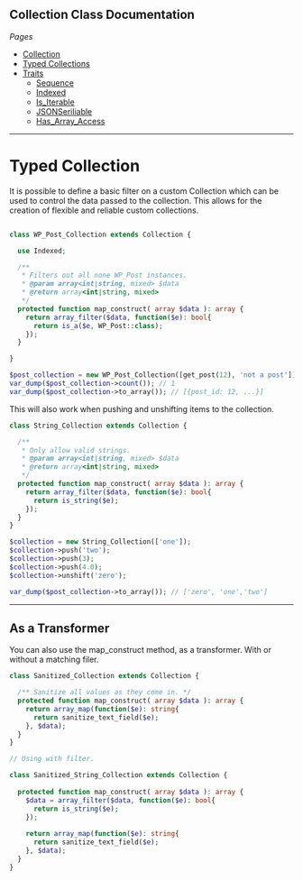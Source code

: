 ## Collection Class Documentation
*Pages*
* [Collection](index.md)
* [Typed Collections](Typed_Collections.md)
* [Traits](Traits.md)
    * [Sequence](Trait_sequence.md)
    * [Indexed](Trait_indexed.md)
    * [Is_Iterable](Trait_is_iterable.md)
    * [JSONSeriliable](Trait_jsonserializable.md)
    * [Has_Array_Access](Trait_has_arrayaccess.md)

***

# Typed Collection

It is possible to define a basic filter on a custom Collection which can be used to control the data passed to the collection. This allows for the creation of flexible and reliable custom collections.

```php

class WP_Post_Collection extends Collection {

  use Indexed;

  /**
   * Filters out all none WP_Post instances.
   * @param array<int∣string, mixed> $data
   * @return array<int∣string, mixed>
   */
  protected function map_construct( array $data ): array {
    return array_filter($data, function($e): bool{
      return is_a($e, WP_Post::class);
    });
  }

}

$post_collection = new WP_Post_Collection([get_post(12), 'not a post']);
var_dump($post_collection->count()); // 1
var_dump($post_collection->to_array()); // [{post_id: 12, ...}]
```

This will also work when pushing and unshifting items to the collection.

```php
class String_Collection extends Collection {

  /**
   * Only allow valid strings.
   * @param array<int∣string, mixed> $data
   * @return array<int∣string, mixed>
   */
  protected function map_construct( array $data ): array {
    return array_filter($data, function($e): bool{
      return is_string($e);
    });
  }
}

$collection = new String_Collection(['one']);
$collection->push('two');
$collection->push(3);
$collection->push(4.0);
$collection->unshift('zero');

var_dump($post_collection->to_array()); // ['zero', 'one','two']
```
****

## As a Transformer

You can also use the map_construct method, as a transformer. With or without a matching filer.

```php
class Sanitized_Collection extends Collection {

  /** Sanitize all values as they come in. */
  protected function map_construct( array $data ): array {
    return array_map(function($e): string{
      return sanitize_text_field($e);
    }, $data);
  }
}

// Using with filter.

class Sanitized_String_Collection extends Collection {
  
  protected function map_construct( array $data ): array {
    $data = array_filter($data, function($e): bool{
      return is_string($e);
    });
    
    return array_map(function($e): string{
      return sanitize_text_field($e);
    }, $data);
  }
}

```

